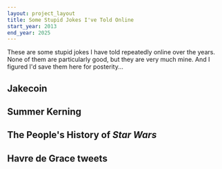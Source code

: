 ```yaml
---
layout: project_layout
title: Some Stupid Jokes I've Told Online
start_year: 2013
end_year: 2025
---
```

These are some stupid jokes I have told repeatedly online over the years. None of them are particularly good, but they are very much mine. And I figured I'd save them here for posterity...

## Jakecoin

## Summer Kerning

## The People's History of _Star Wars_

## Havre de Grace tweets